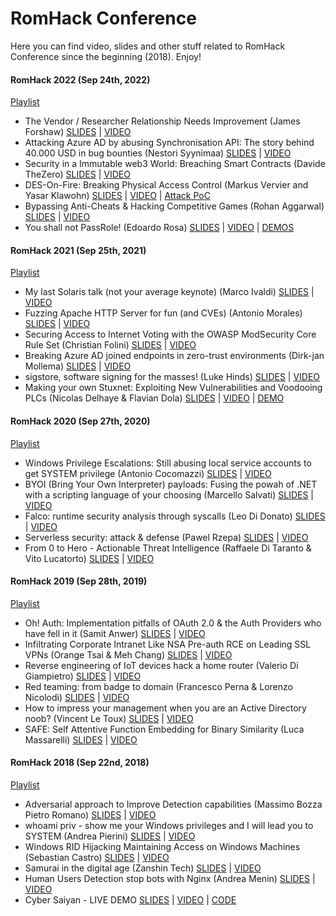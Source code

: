 # RomHack Conference
Here you can find video, slides and other stuff related to RomHack Conference since the beginning (2018). Enjoy!

#### RomHack 2022 (Sep 24th, 2022)

[Playlist](https://www.youtube.com/playlist?list=PL1UJVNzpT9Z7_484rLnddqXFfZyi4v7IF)

* The Vendor / Researcher Relationship Needs Improvement (James Forshaw) [SLIDES](./slides/2022/James_Forshaw_Keynote.pdf) | [VIDEO](https://www.youtube.com/watch?v=t-OBKLYaBuk)
* Attacking Azure AD by abusing Synchronisation API: The story behind 40.000 USD in bug bounties (Nestori Syynimaa) [SLIDES](./slides/2022/Attacking_Azure_AD_by_abusing_Synchronisation_API.pdf) | [VIDEO](https://www.youtube.com/watch?v=HWVplPyfCDg)
* Security in a Immutable web3 World: Breaching Smart Contracts (Davide TheZero) [SLIDES](./slides/2022/Security_in_a_Immutable_web3_World_Breaching_Smart_Contracts.pdf) | [VIDEO](https://www.youtube.com/watch?v=UlfE6InuT6g)
* DES-On-Fire: Breaking Physical Access Control (Markus Vervier and Yasar Klawohn) [SLIDES](./slides/2022/DES_On_Fire_Breaking_Physical_Access_Control.pdf) | [VIDEO](https://www.youtube.com/watch?v=7bmtDGtUz-o) | [Attack PoC](https://github.com/x41sec/poc/tree/master/CVE-2021-34600-brute-force/)
* Bypassing Anti-Cheats & Hacking Competitive Games (Rohan Aggarwal) [SLIDES](./slides/2022/Bypassing_Anti_Cheats_Hacking_Competitive_Games.pdf) | [VIDEO](https://www.youtube.com/watch?v=KpP1ZKTnvFc)
* You shall not PassRole! (Edoardo Rosa) [SLIDES](./slides/2022/You_shall_not_PassRole.pdf) | [VIDEO](https://www.youtube.com/watch?v=p6wJIvHJXjE) | [DEMOS](https://github.com/primait/nuvola/tree/master/assets/demos/)

#### RomHack 2021 (Sep 25th, 2021)

[Playlist](https://www.youtube.com/playlist?list=PL1UJVNzpT9Z75lVisztflYK4v_7XBwuTh)

* My last Solaris talk (not your average keynote) (Marco Ivaldi) [SLIDES](./slides/2021/Marco_Ivaldi.pdf) | [VIDEO](https://youtu.be/Nc9ZLTb2hQ8)
* Fuzzing Apache HTTP Server for fun (and CVEs) (Antonio Morales) [SLIDES](./slides/2021/Antonio_Morales.pdf) | [VIDEO](https://youtu.be/BnMxnZVIO3k)
* Securing Access to Internet Voting with the OWASP ModSecurity Core Rule Set (Christian Folini) [SLIDES](./slides/2021/Christian_Folini.pdf) | [VIDEO](https://youtu.be/BnMxnZVIO3k)
* Breaking Azure AD joined endpoints in zero-trust environments (Dirk-jan Mollema) [SLIDES](./slides/2021/Dirk_jan_Mollema.pdf) | [VIDEO](https://youtu.be/OigKnI68Sfo)
* sigstore, software signing for the masses! (Luke Hinds) [SLIDES](./slides/2021/Luke_Hinds.pdf) | [VIDEO](https://youtu.be/JXcqX5ozuvc)
* Making your own Stuxnet: Exploiting New Vulnerabilities and Voodooing PLCs (Nicolas Delhaye & Flavian Dola) [SLIDES](./slides/2021/Nicolas_Delhaye_Flavian_Dola.pdf) | [VIDEO](https://youtu.be/9PGyOyJTbrE) | [DEMO](https://drive.google.com/file/d/1aDiPR-_GXyh1nugos22CreoV4Qe4s_FD/view?usp=sharing)

#### RomHack 2020 (Sep 27th, 2020)

[Playlist](https://www.youtube.com/playlist?list=PL1UJVNzpT9Z4fWDJnVbq_gEs0udEKpat6)

* Windows Privilege Escalations: Still abusing local service accounts to get SYSTEM privilege (Antonio Cocomazzi) [SLIDES](./slides/2020/Cocomazzi.pdf) | [VIDEO](https://www.youtube.com/watch?v=UAfJkYYny_0)
* BYOI (Bring Your Own Interpreter) payloads: Fusing the powah of .NET with a scripting language of your choosing (Marcello Salvati) [SLIDES](./slides/2020/Salvati.pdf) | [VIDEO](https://www.youtube.com/watch?v=KvMBHNo7mZk)
* Falco: runtime security analysis through syscalls (Leo Di Donato) [SLIDES](./slides/2020/runtime_security_analysis_through_syscalls.pdf) | [VIDEO](https://www.youtube.com/watch?v=8o804koab2g)
* Serverless security: attack & defense (Pawel Rzepa) [SLIDES](./slides/2020/Rzepa.pdf) | [VIDEO](https://www.youtube.com/watch?v=jWVm0NxWGdY)
* From 0 to Hero - Actionable Threat Intelligence (Raffaele Di Taranto & Vito Lucatorto) [SLIDES](./slides/2020/DiTaranto_Lucatorto.pdf) | [VIDEO](https://www.youtube.com/watch?v=6JErary7sZg)

#### RomHack 2019 (Sep 28th, 2019)

[Playlist](https://www.youtube.com/playlist?list=PL1UJVNzpT9Z7CAZhrBH0tzCzGc3Gvw5rf)

* Oh! Auth: Implementation pitfalls of OAuth 2.0 & the Auth Providers who have fell in it (Samit Anwer) [SLIDES](./slides/2019/Anwer_OAuth.pdf) | [VIDEO](https://youtu.be/Kt0239ykALY)
* Infiltrating Corporate Intranet Like NSA Pre-auth RCE on Leading SSL VPNs (Orange Tsai & Meh Chang) [SLIDES](./slides/2019/Tsai-Chang_infiltrate_like_NSA.pdf) | [VIDEO](https://youtu.be/bcThVZcVoX4)
* Reverse engineering of IoT devices hack a home router (Valerio Di Giampietro) [SLIDES](./slides/2019/Di_Giampietro_IoT_reverse.pdf) | [VIDEO](https://youtu.be/2T_1UeK3h8M)
* Red teaming: from badge to domain (Francesco Perna & Lorenzo Nicolodi) [SLIDES](./slides/2019/Perna-Nicolodi_Red_Teaming.pdf) | [VIDEO](https://youtu.be/me7OTQoRUsA)
* How to impress your management when you are an Active Directory noob? (Vincent Le Toux) [SLIDES](./slides/2019/Le_Toux_Impress_your_management.pdf) | [VIDEO](https://www.youtube.com/watch?v=e84_AxTqnXI)
* SAFE: Self Attentive Function Embedding for Binary Similarity (Luca Massarelli) [SLIDES](./slides/2019/Massarelli_SAFE.pdf) | [VIDEO](https://www.youtube.com/watch?v=MEQxBGOe4vI)

#### RomHack 2018 (Sep 22nd, 2018)

[Playlist](https://www.youtube.com/playlist?list=PL1UJVNzpT9Z6gQDvWJrR2oe3liMLkaBGU)

* Adversarial approach to Improve Detection capabilities (Massimo Bozza Pietro Romano) [SLIDES](./slides/2018/Massimo_Bozza_Pietro_Romano_Adversarial_approach_to_Improve_Detection_capabilities.pdf) | [VIDEO](https://youtu.be/r02SNMyPAiI)
* whoami priv - show me your Windows privileges and I will lead you to SYSTEM (Andrea Pierini) [SLIDES](./slides/2018/Andrea_Pierini_whoami_priv_show_me_your_Windows_privileges_and_I_will_lead_you_to_SYSTEM.pdf) | [VIDEO](https://youtu.be/vRivLCELwEY)
* Windows RID Hijacking Maintaining Access on Windows Machines (Sebastian Castro) [SLIDES](./slides/2018/Sebastian_Castro_Windows_RID_Hijacking_Maintaining_Access_on_Windows_Machines.pdf) | [VIDEO](https://www.youtube.com/watch?v=jVsOI647804)
* Samurai in the digital age (Zanshin Tech) [SLIDES](./slides/2018/Zanshin_Tech_Samurai_in_the_digital_age.pdf) | [VIDEO](https://youtu.be/n177f5e5pkc)
* Human Users Detection stop bots with Nginx (Andrea Menin) [SLIDES](./slides/2018/Andrea_Menin_Human_Users_Detection_stop_bots_with_Nginx.pdf) | [VIDEO](https://youtu.be/qYBRnE0u-Sw)
* Cyber Saiyan - LIVE DEMO [SLIDES](./slides/2018/Cyber_Saiyan_LIVE_DEMO.pdf) | [VIDEO](https://youtu.be/5HxDQMx6o5g) | [CODE](https://github.com/CyberSaiyanIT/RomHack-2018---Live-Demo)

